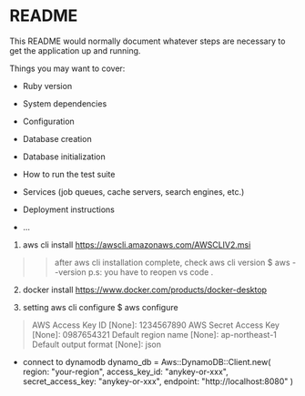 # README

This README would normally document whatever steps are necessary to get the
application up and running.

Things you may want to cover:

* Ruby version

* System dependencies

* Configuration

* Database creation

* Database initialization

* How to run the test suite

* Services (job queues, cache servers, search engines, etc.)

* Deployment instructions

* ...
1. aws cli install
 https://awscli.amazonaws.com/AWSCLIV2.msi
 >> after aws cli installation complete, check aws cli version
  $ aws --version
 p.s: you have to reopen vs code .
2. docker install
  https://www.docker.com/products/docker-desktop

3. setting aws cli configure
  $ aws configure

  >AWS Access Key ID [None]: 1234567890
  >AWS Secret Access Key [None]: 0987654321
  >Default region name [None]: ap-northeast-1
  >Default output format [None]: json



* connect to dynamodb
dynamo_db = Aws::DynamoDB::Client.new(
  region: "your-region",
  access_key_id: "anykey-or-xxx",
  secret_access_key: "anykey-or-xxx",
  endpoint: "http://localhost:8080"
)

